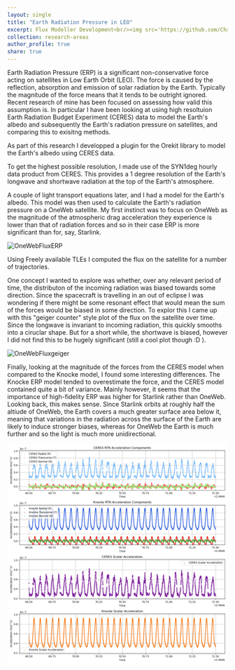 ```yaml
---
layout: single
title: "Earth Radiation Pressure in LEO"
excerpt: Flux Modeller Development<br/><img src='https://github.com/CharlesPlusC/CharlesPlusC.github.io/blob/master/images/combined_flux_animation_nipy.gif?raw=true' width='350'>"
collection: research-areas
author_profile: true
share: true
---
```



Earth Radiation Pressure (ERP) is a significant non-conservative force acting on satellites in Low Earth Orbit (LEO). The force is caused by the reflection, absorption and emission of solar radiation by the Earth. Typically the magnitude of the force means that it tends to be outright ignored. Recent research of mine has been focused on assessing how valid this assumption is. In particular I have been looking at using high resoltuion Earth Radiation Budget Experiment (CERES) data to model the Earth's albedo and subsequently the Earth's radiation pressure on satellites, and comparing this to exisitng methods.

As part of this research I developped a plugin for the Orekit library to model the Earth's albedo using CERES data.

To get the highest possible resolution, I made use of the SYN1deg hourly data product from CERES. This provides a 1 degree resolution of the Earth's longwave and shortwave radiation at the top of the Earth's atmosphere. 

A couple of light transport equations later, and I had a model for the Earth's albedo. This model was then used to calculate the Earth's radiation pressure on a OneWeb satellite. My first instinct was to focus on OneWeb as the magnitude of the atmospheric drag acceleration they experience is lower than that of radiation forces and so in their case ERP is more significant than for, say, Starlink.

![OneWebFluxERP](https://github.com/CharlesPlusC/CharlesPlusC.github.io/blob/master/images/combined_flux_animation_nipy.gif?raw=true)

Using Freely available TLEs I computed the flux on the satellite for a number of trajectories.

One concept I wanted to explore was whether, over any relevant period of time, the distributon of the incoming radiation was biased towards some direction. Since the spacecraft is travelling in an out of eclipse I was wondering if there might be some resonant effect that would mean the sum of the forces would be biased in some direction. To explor this I came up with this "geiger counter" style plot of the flux on the satellite over time. Since the longwave is invariant to incoming radiation, this quickly smooths into a ciruclar shape. But for a short while, the shortwave is biased, however I did not find this to be hugely significant (still a cool plot though :D ).

![OneWebFluxgeiger](https://github.com/CharlesPlusC/CharlesPlusC.github.io/blob/master/images/cumulative_flux_anim_v3_ow.gif?raw=true)

Finally, looking at the magnitude of the forces from the CERES model when compared to the Knocke model, I found some interesting differences. The Knocke ERP model tended to overestimate the force, and the CERES model contained quite a bit of variance. Mainly however, it seems that the importance of high-fidelity ERP was higher for Starlink rather than OneWeb. Looking back, this makes sense. Since Starlink orbits at roughly half the altiude of OneWeb, the Earth covers a much greater surface area below it, meaning that variations in the radiation across the surface of the Earth are likely to induce stronger biases, whereas for OneWeb the Earth is much further and so the light is much more unidirectional.

![SL_RTN_ERP](https://github.com/CharlesPlusC/CharlesPlusC.github.io/blob/master/images/SL_RTN_48hr.jpeg?raw=true)